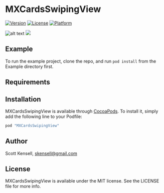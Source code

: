 # MXCardsSwipingView

<!--[![CI Status](http://img.shields.io/travis/Scott Kensell/MXCardsSwipingView.svg?style=flat)](https://travis-ci.org/Scott Kensell/MXCardsSwipingView)-->
[![Version](https://img.shields.io/cocoapods/v/MXCardsSwipingView.svg?style=flat)](http://cocoapods.org/pods/MXCardsSwipingView)
[![License](https://img.shields.io/cocoapods/l/MXCardsSwipingView.svg?style=flat)](http://cocoapods.org/pods/MXCardsSwipingView)
[![Platform](https://img.shields.io/cocoapods/p/MXCardsSwipingView.svg?style=flat)](http://cocoapods.org/pods/MXCardsSwipingView)

![alt text](http://i.giphy.com/3oEjHZYbYF0twr4Mms.gif "Swiping")
<img src="http://i.giphy.com/3oEjHZYbYF0twr4Mms.gif"/>

## Example

To run the example project, clone the repo, and run `pod install` from the Example directory first.

## Requirements

## Installation

MXCardsSwipingView is available through [CocoaPods](http://cocoapods.org). To install
it, simply add the following line to your Podfile:

```ruby
pod "MXCardsSwipingView"
```

## Author

Scott Kensell, skensell@gmail.com

## License

MXCardsSwipingView is available under the MIT license. See the LICENSE file for more info.

